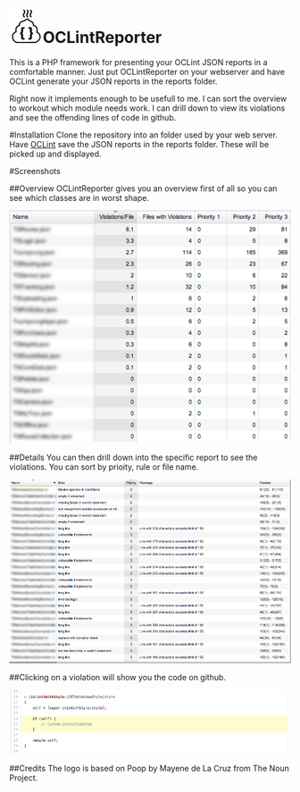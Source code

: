 ![Overview](css/images/logo.png)OCLintReporter
==============

This is a PHP framework for presenting your OCLint JSON reports in a comfortable manner. Just put OCLintReporter on your webserver and have OCLint generate your JSON reports in the reports folder.

Right now it implements enough to be usefull to me. I can sort the overview to workout which module needs work. I can drill down to view its violations and see the offending lines of code in github.

#Installation
Clone the repository into an folder used by your web server. Have [OCLint](http://oclint.org/) save the JSON reports in the reports folder. These will be picked up and displayed.

#Screenshots

##Overview
OCLintReporter gives you an overview first of all so you can see which classes are in worst shape. 

![Overview](screenshots/Overview.png)

##Details
You can then drill down into the specific report to see the violations. You can sort by prioity, rule or file name.

![Details](screenshots/Details.png)

##Clicking on a violation will show you the code on github.

![Code](screenshots/Code.png)


##Credits
The logo is based on Poop by Mayene de La Cruz from The Noun Project.